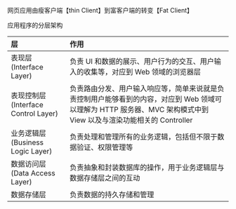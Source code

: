 网页应用由瘦客户端【thin Client】到富客户端的转变【Fat Client】

应用程序的分层架构

| 层 | 作用 |
|:---|:---|
|表现层(Interface Layer)|负责 UI 和数据的展示、用户行为的交互、用户输入的收集等，对应到 Web 领域的浏览器层|
|表现控制层(Interface Control Layer)|负责路由分发、用户输入响应等，简单来说就是负责控制用户能够看到的内容，对应到 Web 领域可以理解为 HTTP 服务器、MVC 架构模式中到 View 以及与渲染功能相关的 Controller|
|业务逻辑层(Business Logic Layer)|负责处理和管理所有的业务逻辑，包括但不限于数据验证、权限管理等|
|数据访问层(Data Access Layer)|负责抽象和封装数据库的操作，用于业务逻辑层与数据存储层之间的互动|
|数据存储层|负责数据的持久存储和管理|
